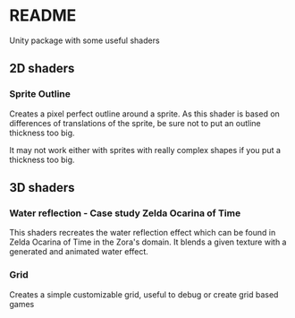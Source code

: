 # README
Unity package with some useful shaders

## 2D shaders
### Sprite Outline
Creates a pixel perfect outline around a sprite.
As this shader is based on differences of translations of the sprite, be sure not to put an outline thickness too big.

It may not work either with sprites with really complex shapes if you put a thickness too big.

## 3D shaders
### Water reflection - Case study Zelda Ocarina of Time
This shaders recreates the water reflection effect which can be found in Zelda Ocarina of Time in the Zora's domain.
It blends a given texture with a generated and animated water effect.

### Grid
Creates a simple customizable grid, useful to debug or create grid based games
